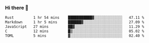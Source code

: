### Hi there 👋

<!--
**WShiBin/WShiBin** is a ✨ _special_ ✨ repository because its `README.md` (this file) appears on your GitHub profile.

Here are some ideas to get you started:

- 🔭 I’m currently working on ...
- 🌱 I’m currently learning ...
- 👯 I’m looking to collaborate on ...
- 🤔 I’m looking for help with ...
- 💬 Ask me about ...
- 📫 How to reach me: ...
- 😄 Pronouns: ...
- ⚡ Fun fact: ...
-->

<!--START_SECTION:waka-->

```txt
Rust         1 hr 54 mins    ███████████▓░░░░░░░░░░░░░   47.11 %
Markdown     1 hr 5 mins     ██████▓░░░░░░░░░░░░░░░░░░   27.09 %
JavaScript   27 mins         ██▓░░░░░░░░░░░░░░░░░░░░░░   11.29 %
C            12 mins         █▒░░░░░░░░░░░░░░░░░░░░░░░   05.02 %
TOML         5 mins          ▓░░░░░░░░░░░░░░░░░░░░░░░░   02.40 %
```

<!--END_SECTION:waka-->
